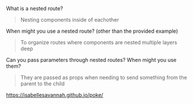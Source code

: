 What is a nested route?
>Nesting components inside of eachother

When might you use a nested route? (other than the provided example) 
>To organize routes where components are nested multiple layers deep

Can you pass parameters through nested routes? When might you use them?
> They are passed as props when needing to send something from the parent to the child

https://isabellesavannah.github.io/poke/
